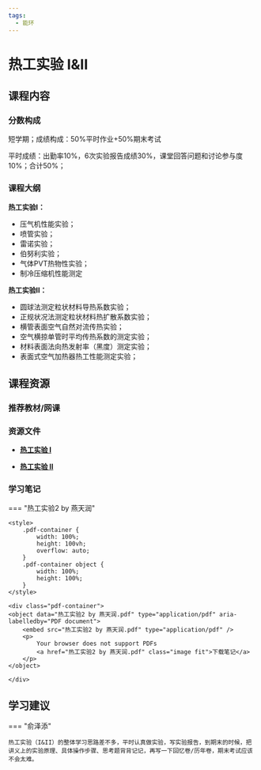 ```yaml
---
tags:
  - 能环
---
```


# 热工实验 I&II

## 课程内容

### 分数构成

短学期；成绩构成：50%平时作业+50%期末考试

平时成绩：出勤率10%，6次实验报告成绩30%，课堂回答问题和讨论参与度10%；合计50%；

### 课程大纲

**热工实验I：**

- 压气机性能实验；
- 喷管实验；
- 雷诺实验；
- 伯努利实验；
- 气体PVT热物性实验；
- 制冷压缩机性能测定

**热工实验II：**

- 圆球法测定粒状材料导热系数实验；
- 正规状况法测定粒状材料热扩散系数实验；
- 横管表面空气自然对流传热实验；
- 空气横掠单管时平均传热系数的测定实验；
- 材料表面法向热发射率（黑度）测定实验；
- 表面式空气加热器热工性能测定实验；


## 课程资源

### 推荐教材/网课

### 资源文件

- [**热工实验 I**](https://pan.baidu.com/s/1bM021zWYcSl6Jz9zaWS7fg?pwd=3r8z)

- [**热工实验 II**](https://pan.baidu.com/s/12Y9kiulW2i7mNs6jwyR4Kw?pwd=bqux) 

### 学习笔记

=== "热工实验2 by 燕天润"

    <style>
        .pdf-container {
            width: 100%;
            height: 100vh;
            overflow: auto;
        }
        .pdf-container object {
            width: 100%;
            height: 100%;
        }
    </style>

    <div class="pdf-container">
    <object data="热工实验2 by 燕天润.pdf" type="application/pdf" aria-labelledby="PDF document">
        <embed src="热工实验2 by 燕天润.pdf" type="application/pdf" />
        <p>
            Your browser does not support PDFs
            <a href="热工实验2 by 燕天润.pdf" class="image fit">下载笔记</a>
        </p>
    </object>

    </div>


## 学习建议

=== "俞泽添"

    热工实验（I&II）的整体学习思路差不多，平时认真做实验，写实验报告，到期末的时候，把讲义上的实验原理、具体操作步骤、思考题背背记记，再写一下回忆卷/历年卷，期末考试应该不会太难。


